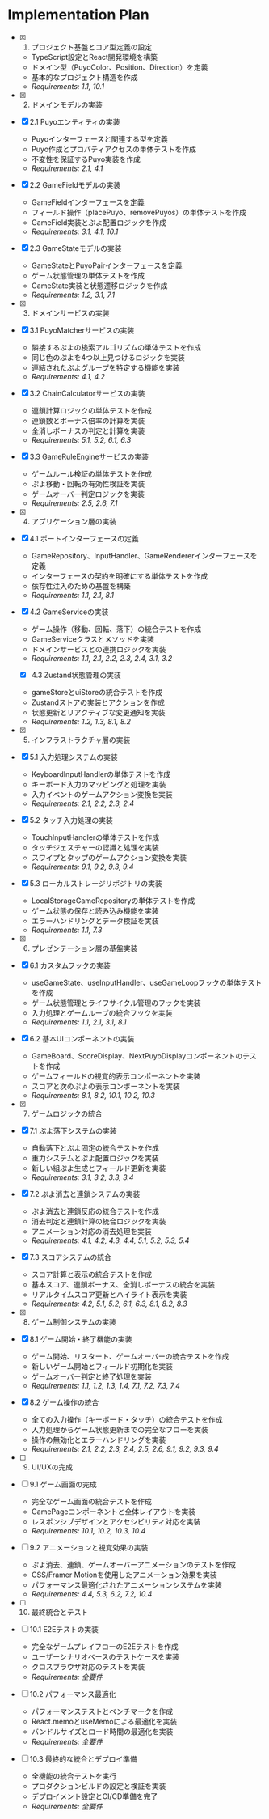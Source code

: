 # Implementation Plan

- [x] 1. プロジェクト基盤とコア型定義の設定


  - TypeScript設定とReact開発環境を構築
  - ドメイン型（PuyoColor、Position、Direction）を定義
  - 基本的なプロジェクト構造を作成
  - _Requirements: 1.1, 10.1_

- [x] 2. ドメインモデルの実装

- [x] 2.1 Puyoエンティティの実装


  - Puyoインターフェースと関連する型を定義
  - Puyo作成とプロパティアクセスの単体テストを作成
  - 不変性を保証するPuyo実装を作成
  - _Requirements: 2.1, 4.1_

- [x] 2.2 GameFieldモデルの実装


  - GameFieldインターフェースを定義
  - フィールド操作（placePuyo、removePuyos）の単体テストを作成
  - GameField実装とぷよ配置ロジックを作成
  - _Requirements: 3.1, 4.1, 10.1_

- [x] 2.3 GameStateモデルの実装


  - GameStateとPuyoPairインターフェースを定義
  - ゲーム状態管理の単体テストを作成
  - GameState実装と状態遷移ロジックを作成
  - _Requirements: 1.2, 3.1, 7.1_
  
- [x] 3. ドメインサービスの実装






- [x] 3.1 PuyoMatcherサービスの実装


  - 隣接するぷよの検索アルゴリズムの単体テストを作成
  - 同じ色のぷよを4つ以上見つけるロジックを実装
  - 連結されたぷよグループを特定する機能を実装
  - _Requirements: 4.1, 4.2_

- [x] 3.2 ChainCalculatorサービスの実装


  - 連鎖計算ロジックの単体テストを作成
  - 連鎖数とボーナス倍率の計算を実装
  - 全消しボーナスの判定と計算を実装
  - _Requirements: 5.1, 5.2, 6.1, 6.3_

- [x] 3.3 GameRuleEngineサービスの実装


  - ゲームルール検証の単体テストを作成
  - ぷよ移動・回転の有効性検証を実装
  - ゲームオーバー判定ロジックを実装
  - _Requirements: 2.5, 2.6, 7.1_

- [x] 4. アプリケーション層の実装





- [x] 4.1 ポートインターフェースの定義


  - GameRepository、InputHandler、GameRendererインターフェースを定義
  - インターフェースの契約を明確にする単体テストを作成
  - 依存性注入のための基盤を構築
  - _Requirements: 1.1, 2.1, 8.1_

- [x] 4.2 GameServiceの実装


  - ゲーム操作（移動、回転、落下）の統合テストを作成
  - GameServiceクラスとメソッドを実装
  - ドメインサービスとの連携ロジックを実装
  - _Requirements: 1.1, 2.1, 2.2, 2.3, 2.4, 3.1, 3.2_
  
  - [x] 4.3 Zustand状態管理の実装


  - gameStoreとuiStoreの統合テストを作成
  - Zustandストアの実装とアクションを作成
  - 状態更新とリアクティブな変更通知を実装
  - _Requirements: 1.2, 1.3, 8.1, 8.2_

- [x] 5. インフラストラクチャ層の実装





- [x] 5.1 入力処理システムの実装


  - KeyboardInputHandlerの単体テストを作成
  - キーボード入力のマッピングと処理を実装
  - 入力イベントのゲームアクション変換を実装
  - _Requirements: 2.1, 2.2, 2.3, 2.4_


- [x] 5.2 タッチ入力処理の実装

  - TouchInputHandlerの単体テストを作成
  - タッチジェスチャーの認識と処理を実装
  - スワイプとタップのゲームアクション変換を実装
  - _Requirements: 9.1, 9.2, 9.3, 9.4_



- [x] 5.3 ローカルストレージリポジトリの実装
  - LocalStorageGameRepositoryの単体テストを作成
  - ゲーム状態の保存と読み込み機能を実装
  - エラーハンドリングとデータ検証を実装
  - _Requirements: 1.1, 7.3_

- [x] 6. プレゼンテーション層の基盤実装

- [x] 6.1 カスタムフックの実装
  - useGameState、useInputHandler、useGameLoopフックの単体テストを作成
  - ゲーム状態管理とライフサイクル管理のフックを実装
  - 入力処理とゲームループの統合フックを実装
  - _Requirements: 1.1, 2.1, 3.1, 8.1_
  
- [x] 6.2 基本UIコンポーネントの実装


  - GameBoard、ScoreDisplay、NextPuyoDisplayコンポーネントのテストを作成
  - ゲームフィールドの視覚的表示コンポーネントを実装
  - スコアと次のぷよの表示コンポーネントを実装
  - _Requirements: 8.1, 8.2, 10.1, 10.2, 10.3_

- [x] 7. ゲームロジックの統合






- [x] 7.1 ぷよ落下システムの実装



  - 自動落下とぷよ固定の統合テストを作成
  - 重力システムとぷよ配置ロジックを実装
  - 新しい組ぷよ生成とフィールド更新を実装
  - _Requirements: 3.1, 3.2, 3.3, 3.4_

- [x] 7.2 ぷよ消去と連鎖システムの実装


  - ぷよ消去と連鎖反応の統合テストを作成
  - 消去判定と連鎖計算の統合ロジックを実装
  - アニメーション対応の消去処理を実装
  - _Requirements: 4.1, 4.2, 4.3, 4.4, 5.1, 5.2, 5.3, 5.4_

- [x] 7.3 スコアシステムの統合


  - スコア計算と表示の統合テストを作成
  - 基本スコア、連鎖ボーナス、全消しボーナスの統合を実装
  - リアルタイムスコア更新とハイライト表示を実装
  - _Requirements: 4.2, 5.1, 5.2, 6.1, 6.3, 8.1, 8.2, 8.3_

- [x] 8. ゲーム制御システムの実装




- [x] 8.1 ゲーム開始・終了機能の実装


  - ゲーム開始、リスタート、ゲームオーバーの統合テストを作成
  - 新しいゲーム開始とフィールド初期化を実装
  - ゲームオーバー判定と終了処理を実装
  - _Requirements: 1.1, 1.2, 1.3, 1.4, 7.1, 7.2, 7.3, 7.4_
  
- [x] 8.2 ゲーム操作の統合


  - 全ての入力操作（キーボード・タッチ）の統合テストを作成
  - 入力処理からゲーム状態更新までの完全なフローを実装
  - 操作の無効化とエラーハンドリングを実装
  - _Requirements: 2.1, 2.2, 2.3, 2.4, 2.5, 2.6, 9.1, 9.2, 9.3, 9.4_

- [ ] 9. UI/UXの完成
- [ ] 9.1 ゲーム画面の完成
  - 完全なゲーム画面の統合テストを作成
  - GamePageコンポーネントと全体レイアウトを実装
  - レスポンシブデザインとアクセシビリティ対応を実装
  - _Requirements: 10.1, 10.2, 10.3, 10.4_

- [ ] 9.2 アニメーションと視覚効果の実装
  - ぷよ消去、連鎖、ゲームオーバーアニメーションのテストを作成
  - CSS/Framer Motionを使用したアニメーション効果を実装
  - パフォーマンス最適化されたアニメーションシステムを実装
  - _Requirements: 4.4, 5.3, 6.2, 7.2, 10.4_

- [ ] 10. 最終統合とテスト
- [ ] 10.1 E2Eテストの実装
  - 完全なゲームプレイフローのE2Eテストを作成
  - ユーザーシナリオベースのテストケースを実装
  - クロスブラウザ対応のテストを実装
  - _Requirements: 全要件_

- [ ] 10.2 パフォーマンス最適化
  - パフォーマンステストとベンチマークを作成
  - React.memoとuseMemoによる最適化を実装
  - バンドルサイズとロード時間の最適化を実装
  - _Requirements: 全要件_

- [ ] 10.3 最終的な統合とデプロイ準備
  - 全機能の統合テストを実行
  - プロダクションビルドの設定と検証を実装
  - デプロイメント設定とCI/CD準備を完了
  - _Requirements: 全要件_